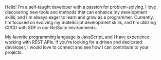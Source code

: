 Hello! I'm a self-taught developer with a passion for problem-solving. I love discovering new tools and methods that can enhance my development skills, and I'm always eager to learn and grow as a programmer. Currently, I'm focused on evolving my SuiteScript development skills, and I'm utilizing CI/CD with SDF in our NetSuite environments. 

My favorite programming language is JavaScript, and I have experience working with REST APIs. If you're looking for a driven and dedicated developer, I would love to connect and see how I can contribute to your projects.

